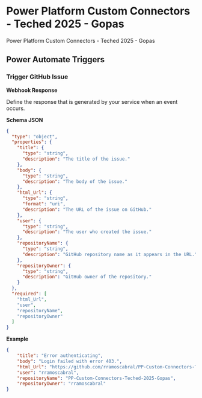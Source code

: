 # Power Platform Custom Connectors - Teched 2025 - Gopas
Power Platform Custom Connectors - Teched 2025 - Gopas




## Power Automate Triggers


### Trigger GitHub Issue



**Webhook Response**

Define the response that is generated by your service when an event occurs.


**Schema JSON**
```json
{
  "type": "object",
  "properties": {
    "title": {
      "type": "string",
      "description": "The title of the issue."
    },
    "body": {
      "type": "string",
      "description": "The body of the issue."
    },
    "html_Url": {
      "type": "string",
      "format": "uri",
      "description": "The URL of the issue on GitHub."
    },
    "user": {
      "type": "string",
      "description": "The user who created the issue."
    },
    "repositoryName": {
      "type": "string",
      "description": "GitHub repository name as it appears in the URL."
    },
    "repositoryOwner": {
      "type": "string",
      "description": "GitHub owner of the repository."
    }
  },
  "required": [
    "html_Url",
    "user",
    "repositoryName",
    "repositoryOwner"
  ]
}
```

**Example**

```json
{
	"title": "Error authenticating",
	"body": "Login failed with error 403.",
	"html_Url": "https://github.com/rramoscabral/PP-Custom-Connectors-Teched-2025-Gopas/issues/3",
	"user": "rramoscabral",
	"repositoryName": "PP-Custom-Connectors-Teched-2025-Gopas",
	"repositoryOwner": "rramoscabral"
}
```